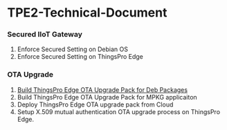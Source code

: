 # TPE2-Technical-Document

### Secured IIoT Gateway
1. Enforce Secured Setting on Debian OS
2. Enforce Secured Setting on ThingsPro Edge

### OTA Upgrade
1. [Build ThingsPro Edge OTA Upgrade Pack for Deb Packages](https://github.com/TPE-TIGER/TPE-Technical-Document/blob/main/documents/Build%20ThingsPro%20Edge%20OTA%20Upgrade%20Pack%20for%20Deb%20Packages.md)
2. Build ThingsPro Edge OTA Upgrade Pack for MPKG applicaiton
3. Deploy ThingsPro Edge OTA upgrade pack from Cloud
4. Setup X.509 mutual authentication OTA upgrade process on ThingsPro Edge.
